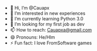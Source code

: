 - 👋 Hi, I’m @Cauapx
- 👀 I’m interested in new experiences 
- 🌱 I’m currently learning Python 3.0
- 💞️ I’m looking for my first job as dev
- 📫 How to reach: Cauapxa@gmail.com
- 😄 Pronouns: He/HIm
- ⚡ Fun fact: I love FromSoftware games

<!---
Cauapx/Cauapx is a ✨ special ✨ repository because its `README.md` (this file) appears on your GitHub profile.
You can click the Preview link to take a look at your changes.
--->
